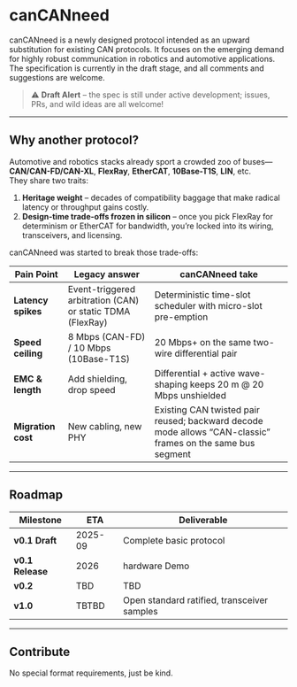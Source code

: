 # canCANneed
canCANneed is a newly designed protocol intended as an upward substitution for existing CAN protocols. It focuses on the emerging demand for highly robust communication in robotics and automotive applications. The specification is currently in the draft stage, and all comments and suggestions are welcome.
> ⚠️ **Draft Alert** – the spec is still under active development; issues, PRs, and wild ideas are all welcome!

---
## Why another protocol?
Automotive and robotics stacks already sport a crowded zoo of buses—**CAN/CAN-FD/CAN-XL**, **FlexRay**, **EtherCAT**, **10Base-T1S**, **LIN**, etc.  
They share two traits:

1. **Heritage weight** – decades of compatibility baggage that make radical latency or throughput gains costly.
2. **Design-time trade-offs frozen in silicon** – once you pick FlexRay for determinism or EtherCAT for bandwidth, you’re locked into its wiring, transceivers, and licensing.

canCANneed was started to break those trade-offs:

| Pain Point | Legacy answer | canCANneed take |
|------------|---------------|-----------------|
| **Latency spikes** | Event-triggered arbitration (CAN) or static TDMA (FlexRay) | Deterministic time-slot scheduler with micro-slot pre-emption |
| **Speed ceiling** | 8 Mbps (CAN-FD) / 10 Mbps (10Base-T1S) | 20 Mbps+ on the same two-wire differential pair |
| **EMC & length** | Add shielding, drop speed | Differential + active wave-shaping keeps 20 m @ 20 Mbps unshielded |
| **Migration cost** | New cabling, new PHY | Existing CAN twisted pair reused; backward decode mode allows “CAN-classic” frames on the same bus segment |

---

## Roadmap

| Milestone | ETA | Deliverable |
|-----------|-----|-------------|
| **v0.1 Draft** | 2025-09 | Complete basic protocol |
| **v0.1 Release** | 2026 | hardware Demo |
| **v0.2** | TBD | TBD |
| **v1.0** | TBTBD | Open standard ratified, transceiver samples |
---

## Contribute
No special format requirements, just be kind.
